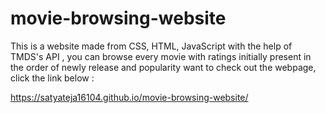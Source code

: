 # movie-browsing-website

This is a website made from CSS, HTML, JavaScript with the help of TMDS's API , you can browse every movie with ratings initially present in the order of newly release and popularity want to check out the webpage, click the link below :

https://satyateja16104.github.io/movie-browsing-website/
